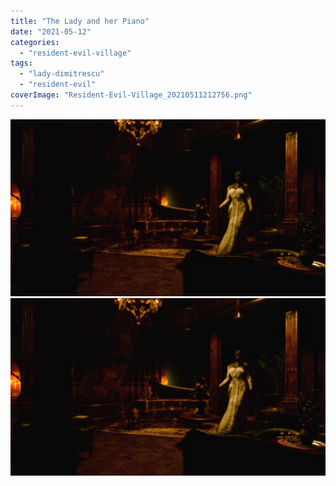 ```yaml
---
title: "The Lady and her Piano"
date: "2021-05-12"
categories: 
  - "resident-evil-village"
tags: 
  - "lady-dimitrescu"
  - "resident-evil"
coverImage: "Resident-Evil-Village_20210511212756.png"
---
```


[![](images/Resident-Evil-Village_20210511212756.png)](images/Resident-Evil-Village_20210511212756.png)
[![](images/Resident-Evil-Village_20210511212756.png)](images/Resident-Evil-Village_20210511212756.png)
